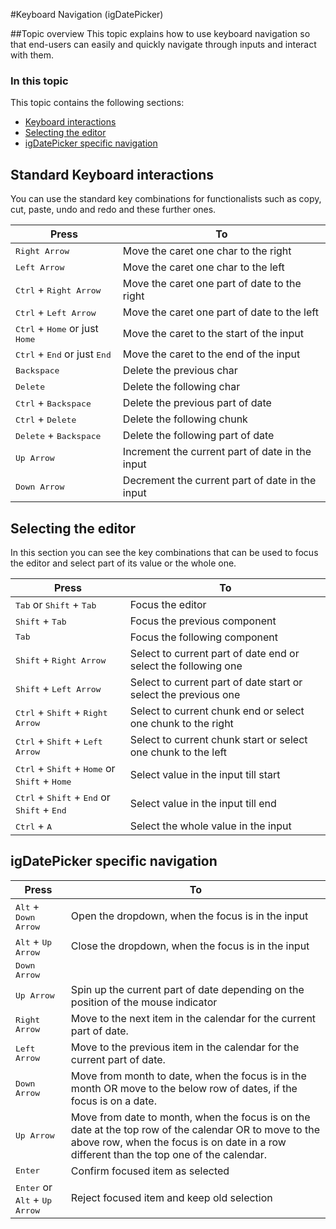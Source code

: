 ﻿<!--
|metadata|
{
    "fileName": "igdatepicker-keyboard-navigation",
    "controlName": "igDatePicker",
    "tags": []
}
|metadata|
-->

#Keyboard Navigation (igDatePicker)

##Topic overview
This topic explains how to use keyboard navigation so that end-users can easily and quickly navigate through inputs and interact with them.

### In this topic

This topic contains the following sections:

-   [Keyboard interactions](#skbInteraction)
-   [Selecting the editor](#skbInteraction)
-   [igDatePicker specific navigation](#ddInteraction)


## <a id="skbInteraction"></a>Standard Keyboard interactions

You can use the standard key combinations for functionalists such as copy, cut, paste, undo and redo and these further ones.  

Press| To
---|---
<kbd>Right Arrow</kbd>|Move the caret one char to the right
<kbd>Left Arrow</kbd>|Move the caret one char to the left
<kbd>Ctrl</kbd> + <kbd>Right Arrow</kbd>|Move the caret one part of date to the right
<kbd>Ctrl</kbd> + <kbd>Left Arrow</kbd>|Move the caret one part of date to the left
<kbd>Ctrl</kbd> + <kbd>Home</kbd> or just <kbd>Home</kbd>|Move the caret to the start of the input
<kbd>Ctrl</kbd> + <kbd>End</kbd> or just <kbd>End</kbd>|Move the caret to the end of the input
<kbd>Backspace</kbd>|Delete the previous char
<kbd>Delete</kbd>|Delete the following char
<kbd>Ctrl</kbd> + <kbd>Backspace</kbd>|Delete the previous part of date
<kbd>Ctrl</kbd> + <kbd>Delete</kbd>|Delete the following chunk
<kbd>Delete</kbd> + <kbd>Backspace</kbd> | Delete the following part of date
<kbd>Up Arrow</kbd>| Increment the current part of date in the input
<kbd>Down Arrow</kbd>| Decrement the current part of date in the input

## <a id="kbInteraction"></a>Selecting the editor

In this section you can see the key combinations that can be used to focus the editor and select part of its value or the whole one.

Press| To
---|---
<kbd>Tab</kbd> or <kbd>Shift</kbd> + <kbd>Tab</kbd>|Focus the editor
<kbd>Shift</kbd> + <kbd>Tab</kbd>|Focus the previous component
<kbd>Tab</kbd>|Focus the following component
<kbd>Shift</kbd> + <kbd>Right Arrow</kbd>|Select to current part of date end or select the following one
<kbd>Shift</kbd> + <kbd>Left Arrow</kbd>|Select to current part of date start or select the previous one
<kbd>Ctrl</kbd> + <kbd>Shift</kbd> + <kbd>Right Arrow</kbd>|Select to current chunk end or select one chunk to the right
<kbd>Ctrl</kbd> + <kbd>Shift</kbd> + <kbd>Left Arrow</kbd>|Select to current chunk start or select one chunk to the left
<kbd>Ctrl</kbd> + <kbd>Shift</kbd> + <kbd>Home</kbd> or <kbd>Shift</kbd> + <kbd>Home</kbd>|Select value in the input till start
<kbd>Ctrl</kbd> + <kbd>Shift</kbd> + <kbd>End</kbd> or <kbd>Shift</kbd> + <kbd>End</kbd>|Select value in the input till end
<kbd>Ctrl</kbd> + <kbd>A</kbd> |Select the whole value in the input 

## <a id="ddInteraction"></a> igDatePicker specific navigation


Press| To
---|---
<kbd>Alt</kbd> + <kbd>Down Arrow</kbd> | Open the dropdown, when the focus is in the input
<kbd>Alt</kbd> + <kbd>Up Arrow</kbd> | Close the dropdown, when the focus is in the input
<kbd>Down Arrow</kbd> | | Spin down the current part of date depending on the position of the mouse indicator
<kbd>Up Arrow</kbd> | Spin up the current part of date depending on the position of the mouse indicator
<kbd>Right Arrow</kbd> | Move to the next item in the calendar for the current part of date.
<kbd>Left Arrow</kbd> | Move to the previous item in the calendar for the current part of date.
<kbd>Down Arrow</kbd> | Move from month to date, when the focus is in the month OR move to the below row of dates, if the focus is on a date.
<kbd>Up Arrow</kbd> | Move from date to month, when the focus is on the date at the top row of the calendar OR to move to the above row, when the focus is on date in a row different than the top one of the calendar.
<kbd>Enter</kbd> | Confirm focused item as selected
<kbd>Enter</kbd> or <kbd>Alt</kbd> + <kbd>Up Arrow</kbd>| Reject focused item and keep old selection

